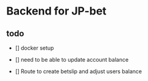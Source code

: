 # Backend for JP-bet

## todo

-   [] docker setup

-   [] need to be able to update account balance

-   [] Route to create betslip and adjust users balance
